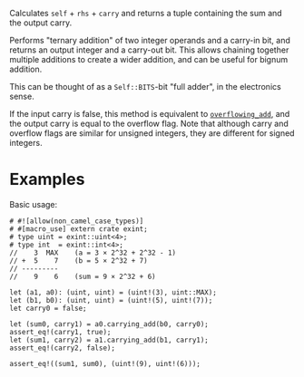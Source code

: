 Calculates `self` + `rhs` + `carry` and returns a tuple containing the sum and the output carry.

Performs "ternary addition" of two integer operands and a carry-in bit, and
returns an output integer and a carry-out bit. This allows chaining together
multiple additions to create a wider addition, and can be useful for bignum
addition.

This can be thought of as a `Self::BITS`-bit "full adder", in the electronics sense.

If the input carry is false, this method is equivalent to [`overflowing_add`],
and the output carry is equal to the overflow flag. Note that although carry and
overflow flags are similar for unsigned integers, they are different for signed
integers.

[`overflowing_add`]: Self::overflowing_add

# Examples

Basic usage:

```
# #![allow(non_camel_case_types)]
# #[macro_use] extern crate exint;
# type uint = exint::uint<4>;
# type int  = exint::int<4>;
//    3  MAX    (a = 3 × 2^32 + 2^32 - 1)
// +  5    7    (b = 5 × 2^32 + 7)
// ---------
//    9    6    (sum = 9 × 2^32 + 6)

let (a1, a0): (uint, uint) = (uint!(3), uint::MAX);
let (b1, b0): (uint, uint) = (uint!(5), uint!(7));
let carry0 = false;

let (sum0, carry1) = a0.carrying_add(b0, carry0);
assert_eq!(carry1, true);
let (sum1, carry2) = a1.carrying_add(b1, carry1);
assert_eq!(carry2, false);

assert_eq!((sum1, sum0), (uint!(9), uint!(6)));
```
